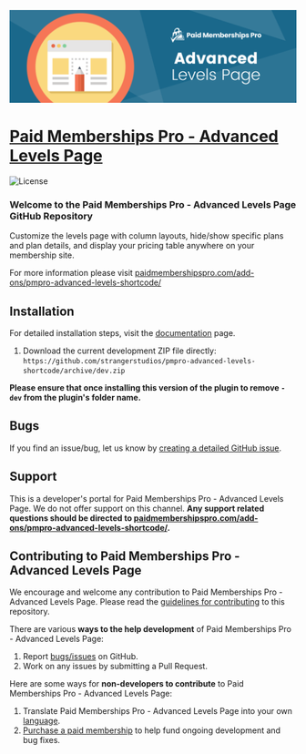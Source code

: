 ![](pmpro-advanced-levels-shortcode-banner.png)

# [Paid Memberships Pro - Advanced Levels Page](https://www.paidmembershipspro.com/add-ons/pmpro-advanced-levels-shortcode/) #

![License](https://img.shields.io/badge/license-GPL--2.0%2B-red.svg?style=flat-square)

### Welcome to the Paid Memberships Pro - Advanced Levels Page GitHub Repository

Customize the levels page with column layouts, hide/show specific plans and plan details, and display your pricing table anywhere on your membership site.

For more information please visit [paidmembershipspro.com/add-ons/pmpro-advanced-levels-shortcode/](https://www.paidmembershipspro.com/add-ons/pmpro-advanced-levels-shortcode/)

## Installation ##
For detailed installation steps, visit the [documentation](https://www.paidmembershipspro.com/add-ons/pmpro-advanced-levels-shortcode/) page.

1. Download the current development ZIP file directly: `https://github.com/strangerstudios/pmpro-advanced-levels-shortcode/archive/dev.zip`

**Please ensure that once installing this version of the plugin to remove `-dev` from the plugin's folder name.**

## Bugs ##
If you find an issue/bug, let us know by [creating a detailed GitHub issue](https://github.com/strangerstudios/pmpro-advanced-levels-shortcode/issues/new).

## Support ##
This is a developer's portal for Paid Memberships Pro - Advanced Levels Page. We do not offer support on this channel. **Any support related questions should be directed to [paidmembershipspro.com/add-ons/pmpro-advanced-levels-shortcode/](https://www.paidmembershipspro.com/add-ons/pmpro-advanced-levels-shortcode/).**

## Contributing to Paid Memberships Pro - Advanced Levels Page ##
We encourage and welcome any contribution to Paid Memberships Pro - Advanced Levels Page. Please read the [guidelines for contributing](https://github.com/strangerstudios/paid-memberships-pro/blob/dev/.github/CONTRIBUTING.md) to this repository.

There are various **ways to the help development** of Paid Memberships Pro - Advanced Levels Page:

1. Report [bugs/issues](https://github.com/strangerstudios/pmpro-advanced-levels-shortcode/issues/new) on GitHub.
2. Work on any issues by submitting a Pull Request.

Here are some ways for **non-developers to contribute** to Paid Memberships Pro - Advanced Levels Page:

1. Translate Paid Memberships Pro - Advanced Levels Page into your own [language](https://www.paidmembershipspro.com/paid-memberships-pro-in-your-language/).
2. [Purchase a paid membership](https://www.paidmembershipspro.com/pricing) to help fund ongoing development and bug fixes.
